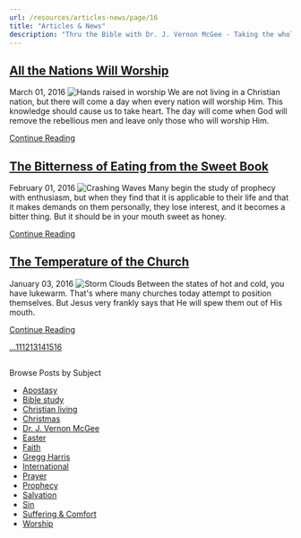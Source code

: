 ```yaml
---
url: /resources/articles-news/page/16
title: "Articles & News"
description: "Thru the Bible with Dr. J. Vernon McGee - Taking the whole Word to the whole world"
---
```







## [All the Nations Will Worship](../features/2016/03/01/all-the-nations-will-worship)


March 01, 2016
![Hands raised in worship](https://ttb.org/images/default-source/Features-and-News/hands-raised-in-worship.jpg?sfvrsn=4f0a1c16_0 "Hands raised in worship")
We are not living in a Christian nation, but there will come a day when every nation will worship Him. This knowledge should cause us to take heart. The day will come when God will remove the rebellious men and leave only those who will worship Him.


[Continue Reading](../features/2016/03/01/all-the-nations-will-worship)




## [The Bitterness of Eating from the Sweet Book](../features/2016/02/01/the-bitterness-of-eating-from-the-sweet-book)


February 01, 2016
![Crashing Waves](https://ttb.org/images/default-source/Features-and-News/crashing-waves.jpg?sfvrsn=a80a1c16_0 "Crashing Waves")
Many begin the study of prophecy with enthusiasm, but when they find that it is applicable to their life and that it makes demands on them personally, they lose interest, and it becomes a bitter thing. But it should be in your mouth sweet as honey. 


[Continue Reading](../features/2016/02/01/the-bitterness-of-eating-from-the-sweet-book)




## [The Temperature of the Church](../features/2016/01/03/the-temperature-of-the-church)


January 03, 2016
![Storm Clouds](https://ttb.org/images/default-source/Features-and-News/storm-clouds.jpg?sfvrsn=d50a1c16_0 "Storm Clouds")
Between the states of hot and cold, you have lukewarm. That's where many churches today attempt to position themselves. But Jesus very frankly says that He will spew them out of His mouth.


[Continue Reading](../features/2016/01/03/the-temperature-of-the-church)





[...](https://ttb.org/resources/articles-news/page/10)[11](https://ttb.org/resources/articles-news/page/11)[12](https://ttb.org/resources/articles-news/page/12)[13](https://ttb.org/resources/articles-news/page/13)[14](https://ttb.org/resources/articles-news/page/14)[15](https://ttb.org/resources/articles-news/page/15)[16](https://ttb.org/resources/articles-news/page/16)





## 
 Browse Posts by Subject


* [Apostasy](/resources/articles-news/-in-tags/tags/Apostasy)
* [Bible study](/resources/articles-news/-in-tags/tags/Bible-study)
* [Christian living](/resources/articles-news/-in-tags/tags/Christian-living)
* [Christmas](/resources/articles-news/-in-tags/tags/Christmas)
* [Dr. J. Vernon McGee](/resources/articles-news/-in-tags/tags/Dr-J-Vernon-McGee)
* [Easter](/resources/articles-news/-in-tags/tags/easter)
* [Faith](/resources/articles-news/-in-tags/tags/Faith)
* [Gregg Harris](/resources/articles-news/-in-tags/tags/Gregg-Harris)
* [International](/resources/articles-news/-in-tags/tags/International)
* [Prayer](/resources/articles-news/-in-tags/tags/prayer)
* [Prophecy](/resources/articles-news/-in-tags/tags/Prophecy)
* [Salvation](/resources/articles-news/-in-tags/tags/Salvation)
* [Sin](/resources/articles-news/-in-tags/tags/sin)
* [Suffering & Comfort](/resources/articles-news/-in-tags/tags/Suffering-Comfort)
* [Worship](/resources/articles-news/-in-tags/tags/worship)






